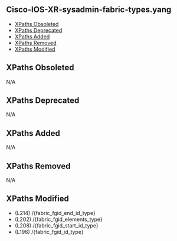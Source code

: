 ## Cisco-IOS-XR-sysadmin-fabric-types.yang

- [XPaths Obsoleted](#xpaths-obsoleted)
- [XPaths Deprecated](#xpaths-deprecated)
- [XPaths Added](#xpaths-added)
- [XPaths Removed](#xpaths-removed)
- [XPaths Modified](#xpaths-modified)

## XPaths Obsoleted

N/A

## XPaths Deprecated

N/A

## XPaths Added

N/A

## XPaths Removed

N/A

## XPaths Modified

- (L214)	/{fabric_fgid_end_id_type}
- (L202)	/{fabric_fgid_elements_type}
- (L208)	/{fabric_fgid_start_id_type}
- (L196)	/{fabric_fgid_id_type}

